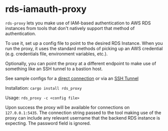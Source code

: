 rds-iamauth-proxy
=================

`rds-proxy` lets you make use of IAM-based authentication to
AWS RDS instances from tools that don't natively support
that method of authentication.

To use it, set up a config file to point to the desired RDS Instance.
When you run the proxy, it uses the standard methods of picking up an
AWS credential (e.g. credentials file, environment variables, etc.).

Optionally, you can point the proxy at a different endpoint to make use
of something like an SSH tunnel to a bastion host.

See sample configs for a [direct connection](./sample.config.json)
 or via an [SSH Tunnel](./ssh-tunnel.config.json)

Installation: `cargo install rds_proxy`

Usage: `rds_proxy -c <config file>`

Upon success the proxy will be available for connections on `127.0.0.1:5435`.
The connection string passed to the tool making use of the proxy can
include any relevant username that the backend RDS instance is expecting. The
password field is ignored.
